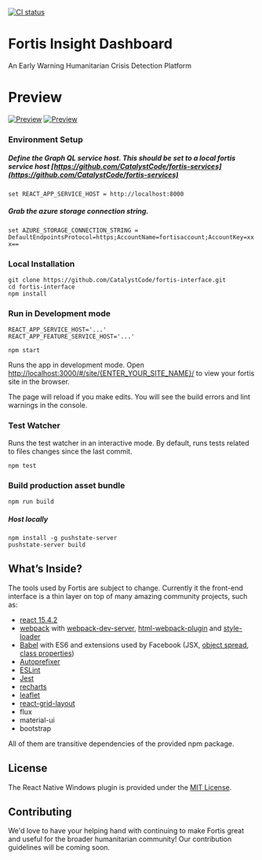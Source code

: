 [![CI status](https://travis-ci.org/CatalystCode/project-fortis-interfaces.svg?branch=master)](https://travis-ci.org/CatalystCode/project-fortis-interfaces)

# Fortis Insight Dashboard
An Early Warning Humanitarian Crisis Detection Platform
# Preview
[![Preview](https://cloud.githubusercontent.com/assets/7635865/22437397/c57eb276-e6dc-11e6-8fc4-7fdb332aae50.png)](https://cloud.githubusercontent.com/assets/7635865/22437397/c57eb276-e6dc-11e6-8fc4-7fdb332aae50.png)
[![Preview](https://cloud.githubusercontent.com/assets/7635865/22437264/42602c94-e6dc-11e6-8f52-21ed96b84ea8.png)](https://cloud.githubusercontent.com/assets/7635865/22437264/42602c94-e6dc-11e6-8f52-21ed96b84ea8.png)

### Environment Setup
##### Define the Graph QL service host. This should be set to a local fortis service host [https://github.com/CatalystCode/fortis-services](https://github.com/CatalystCode/fortis-services)

`set REACT_APP_SERVICE_HOST = http://localhost:8000`

##### Grab the azure storage connection string.
`set AZURE_STORAGE_CONNECTION_STRING = DefaultEndpointsProtocol=https;AccountName=fortisaccount;AccountKey=xxx==`


### Local Installation
```
git clone https://github.com/CatalystCode/fortis-interface.git
cd fortis-interface
npm install
```

### Run in Development mode 
```
REACT_APP_SERVICE_HOST='...'
REACT_APP_FEATURE_SERVICE_HOST='...'

npm start
```

Runs the app in development mode.
Open [http://localhost:3000/#/site/{ENTER_YOUR_SITE_NAME}/](http://localhost:3000/#/site/{ENTER_YOUR_SITE_NAME}/) to view your fortis site in the browser.

The page will reload if you make edits.
You will see the build errors and lint warnings in the console.

### Test Watcher
Runs the test watcher in an interactive mode.
By default, runs tests related to files changes since the last commit.

```
npm test
```

### Build production asset bundle

```
npm run build
```

##### Host locally
```
npm install -g pushstate-server
pushstate-server build
```

## What’s Inside?

The tools used by Fortis are subject to change.
Currently it the front-end interface is a thin layer on top of many amazing community projects, such as:
* [react 15.4.2](https://facebook.github.io/react/)
* [webpack](https://webpack.github.io/) with [webpack-dev-server](https://github.com/webpack/webpack-dev-server), [html-webpack-plugin](https://github.com/ampedandwired/html-webpack-plugin) and [style-loader](https://github.com/webpack/style-loader)
* [Babel](http://babeljs.io/) with ES6 and extensions used by Facebook (JSX, [object spread](https://github.com/sebmarkbage/ecmascript-rest-spread/commits/master), [class properties](https://github.com/jeffmo/es-class-public-fields))
* [Autoprefixer](https://github.com/postcss/autoprefixer)
* [ESLint](http://eslint.org/)
* [Jest](http://facebook.github.io/jest)
* [recharts](http://recharts.org)
* [leaflet](http://leafletjs.com/)
* [react-grid-layout](https://strml.github.io/react-grid-layout/examples/0-showcase.html)
* flux
* material-ui
* bootstrap

All of them are transitive dependencies of the provided npm package.

## License

The React Native Windows plugin is provided under the [MIT License](LICENSE).

## Contributing

We'd love to have your helping hand with continuing to make Fortis great and useful for the broader humanitarian community! Our contribution guidelines will be coming soon.



